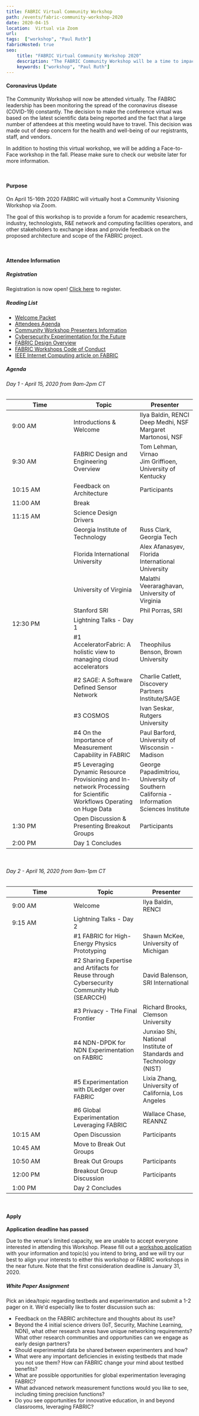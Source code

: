 ```yaml
---
title: FABRIC Virtual Community Workshop
path: /events/fabric-community-workshop-2020
date: 2020-04-15
location:  Virtual via Zoom
url: 
tags:  ["workshop", "Paul Ruth"] 
fabricHosted: true
seo:
    title: "FABRIC Virtual Community Workshop 2020"
    description: "The FABRIC Community Workshop will be a time to impact the future of FABRIC."
    keywords: ["workshop", "Paul Ruth"]
---
```


#### Coronavirus Update

The Community Workshop will now be attended virtually. The FABRIC leadership has been monitoring the spread of the coronavirus disease (COVID-19) constantly. The decision to make the conference virtual was based on the latest scientific data being reported and the fact that a large number of attendees at this meeting would have to travel. This decision was made out of deep concern for the health and well-being of our registrants, staff, and vendors. 

In addition to hosting this virtual workshop, we will be adding a Face-to-Face workshop in the fall. Please make sure to check our website later for more information.

<br>

#### Purpose

On April 15-16th 2020 FABRIC will virtually host a Community Visioning Workshop via Zoom.

The goal of this workshop is to provide a forum for academic researchers, industry, technologists, R&E network and computing facilities operators, and other stakeholders to exchange ideas and provide feedback on the proposed architecture and scope of the FABRIC project.

<br>

#### Attendee Information

##### Registration

Registration is now open! [Click here](https://info.whatisfabric.net/community-workshop-registration) to register.


##### Reading List

- [Welcome Packet](https://docs.google.com/document/d/1ZPwz3uXdw9AtIISb4TvLri3RoPnp0PAQrEAGlPbtmSE/edit?usp=sharing)
- [Attendees Agenda](https://docs.google.com/document/d/15i0fRUF8yuHHra3pBfb2wL828YEhEirMGKMxVm4I5Zo/edit)
- [Community Workshop Presenters Information ](https://docs.google.com/document/d/14tXzkYt5jLF-5zI_utvHoK2NIKJgLhOU9NYdcktG3OQ/edit)
- [Cybersecurity Experimentation for the Future](https://www.cyberexperimentation.org/)
- [FABRIC Design Overview](https://docs.google.com/presentation/d/1opK4SfLcDhpAx_9nZmrG3pCseh5UI8qQLFGh6hoZkAY/edit?usp=sharing)
- [FABRIC Workshops Code of Conduct](https://docs.google.com/document/d/1O-tKCqAfRAf6uNuq3pmtlHG-zdESz4SSEopXE5OiktM/edit)
- [IEEE Internet Computing article on FABRIC](https://ieeexplore.ieee.org/document/8972790)

##### Agenda

###### Day 1 - April 15, 2020 from 9am-2pm CT

<style>
    table {
        border: 2px solid var(--color-primary-light);
    }
    thead {
        background-color: var(--color-primary);
        color: var(--color-white);
    }
    tr.event {
        background-color: var(--color-primary-light);
    }
    tr > th:first-child, tr > td:first-child {
        padding-left: 1rem;
    }
</style>

<table>
    <thead>
        <tr>
            <th>Time</th>
            <th>Topic</th>
            <th>Presenter</th>
        </tr>
    </thead>
    <tbody>
        <tr class="event">
            <td style="width: 150px; max-width: 200px;">9:00 AM</td>
            <td>Introductions & Welcome</td>
            <td>Ilya Baldin, RENCI<br/>Deep Medhi, NSF<br/>Margaret Martonosi, NSF</td>
        </tr>
        <tr class="event">
            <td>9:30 AM</td>
            <td>FABRIC Design and Engineering Overview</td>
            <td>Tom Lehman, Virnao<br/>Jim Griffioen, University of Kentucky</td>
        </tr>
        <tr class="event">
            <td>10:15 AM</td>
            <td>Feedback on Architecture </td>
            <td>Participants</td>
        </tr>
        <tr class="event">
            <td>11:00 AM</td>
            <td>Break</td>
            <td></td>
        </tr>
        <tr class="event">
            <td>11:15 AM</td>
            <td>Science Design Drivers</td>
            <td></td>
        </tr>
        <tr>
            <td></td>
            <td>Georgia Institute of Technology</td>
            <td>Russ Clark, Georgia Tech</td>
        </tr>
        <tr>
            <td></td>
            <td>Florida International University</td>
            <td>Alex Afanasyev, Florida International University</td>
        </tr>
        <tr>
            <td></td>
            <td>University of Virginia</td>
            <td>Malathi Veeraraghavan, University of Virginia</td>
        </tr>
        <tr>
            <td></td>
            <td>Stanford SRI</td>
            <td>Phil Porras, SRI</td>
        </tr>
        <tr class="event">
            <td>12:30 PM</td>
            <td>Lightning Talks - Day 1 </td>
            <td></td>
        </tr>
        <tr>
            <td></td>
            <td>#1 AcceleratorFabric: A holistic view to managing cloud accelerators</td>
            <td>Theophilus Benson, Brown University</td>
        </tr>
        <tr>
            <td></td>
            <td>#2 SAGE: A Software Defined Sensor Network</td>
            <td>Charlie Catlett, Discovery Partners Institute/SAGE</td>
        </tr>
        <tr>
            <td></td>
            <td>#3 COSMOS</td>
            <td>Ivan Seskar, Rutgers University</td>
        </tr>
        <tr>
            <td></td>
            <td>#4 On the Importance of Measurement Capability in FABRIC</td>
            <td>Paul Barford, University of Wisconsin - Madison</td>
        </tr>
        <tr>
            <td></td>
            <td>#5 Leveraging Dynamic Resource Provisioning and In-network Processing for Scientific Workflows Operating on Huge Data</td>
            <td>George Papadimitriou, University of Southern California - Information Sciences Institute</td>
        </tr>
        <tr class="event">
            <td>1:30 PM</td>
            <td>Open Discussion & Presenting Breakout Groups</td>
            <td>Participants</td>
        </tr>
        <tr class="event">
            <td>2:00 PM</td>
            <td>Day 1 Concludes</td>
            <td></td>
        </tr>
    </tbody>
</table>

<br>

###### Day 2 - April 16, 2020 from 9am-1pm CT

<table>
    <thead>
        <tr>
            <th>Time</th>
            <th>Topic</th>
            <th>Presenter</th>
        </tr>
    </thead>
    <tbody>
        <tr class="event">
            <td style="width: 150px; max-width: 200px;">9:00 AM</td>
            <td>Welcome </td>
            <td>Ilya Baldin, RENCI</td>
        </tr>
        <tr class="event">
            <td>9:15 AM</td>
            <td>Lightning Talks - Day 2 </td>
            <td></td>
        </tr>
        <tr>
            <td></td>
            <td>#1 FABRIC for High-Energy Physics Prototyping</td>
            <td>Shawn McKee, University of Michigan</td>
        </tr>
        <tr>
            <td></td>
            <td>#2 Sharing Expertise and Artifacts for Reuse through Cybersecurity Community Hub (SEARCCH)</td>
            <td>David Balenson, SRI International</td>
        </tr>
        <tr>
            <td></td>
            <td>#3 Privacy - THe Final Frontier</td>
            <td>Richard Brooks, Clemson University</td>
        </tr>
        <tr>
            <td></td>
            <td>#4 NDN-DPDK for NDN Experimentation on FABRIC</td>
            <td>Junxiao Shi, National Institute of Standards and Technology (NIST)</td>
        </tr>
        <tr>
            <td></td>
            <td>#5 Experimentation with DLedger over FABRIC</td>
            <td>Lixia Zhang, University of California, Los Angeles</td>
        </tr>
        <tr>
            <td></td>
            <td>#6 Global Experimentation Leveraging FABRIC</td>
            <td>Wallace Chase, REANNZ</td>
                </tr>
        <tr class="event">
            <td>10:15 AM</td>
            <td>Open Discussion</td>
            <td>Participants</td>
        </tr>
        <tr class="event">
            <td>10:45 AM</td>
            <td>Move to Break Out Groups</td>
            <td></td>
        </tr>
        <tr class="event">
            <td>10:50 AM</td>
            <td>Break Out Groups</td>
            <td>Participants</td>
        </tr>
        <tr class="event">
            <td>12:00 PM</td>
            <td>Breakout Group Discussion </td>
            <td>Participants</td>
        </tr>
        <tr class="event">
            <td>1:00 PM</td>
            <td>Day 2 Concludes</td>
            <td></td>
        </tr>
    </tbody>
</table>

<br>

#### Apply

**Application deadline has passed**

Due to the venue's limited capacity, we are unable to accept everyone interested in attending this Workshop. Please fill out a [workshop application](https://share.hsforms.com/1PqMZ33k7TyW5nvHIUodgyw3ry9k) with your information and topic(s) you intend to bring, and we will try our best to align your interests to either this workshop or FABRIC workshops in the near future. Note that the first consideration deadline is January 31, 2020.

##### White Paper Assignment

Pick an idea/topic regarding testbeds and experimentation and submit a 1-2 pager on it. We'd especially like to foster discussion such as:

+ Feedback on the FABRIC architecture and thoughts about its use?
+ Beyond the 4 initial science drivers (IoT, Security, Machine Learning, NDN), what other research areas have unique networking requirements? What other research communities and opportunities can we engage as early design partners?
+ Should experimental data be shared between experimenters and how?
+ What were any important deficiencies in existing testbeds that made you not use them? How can FABRIC change your mind about testbed benefits?
+ What are possible opportunities for global experimentation leveraging FABRIC?
+ What advanced network measurement functions would you like to see, including timing precision functions?
+ Do you see opportunities for innovative education, in and beyond classrooms, leveraging FABRIC?





